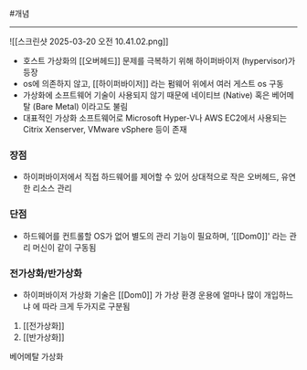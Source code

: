 #개념

---
![[스크린샷 2025-03-20 오전 10.41.02.png]]


- 호스트 가상화의 [[오버헤드]] 문제를 극복하기 위해 하이퍼바이저 (hypervisor)가 등장
- os에 의존하지 않고, [[하이퍼바이저]] 라는 펌웨어 위에서 여러 게스트 os 구동
- 가상화에 소프트웨어 기술이 사용되지 않기 때문에 네이티브 (Native) 혹은 베어메탈 (Bare Metal) 이라고도 불림
- 대표적인 가상화 소프트웨어로 Microsoft Hyper-V나 AWS EC2에서 사용되는 Citrix Xenserver, VMware vSphere 등이 존재

### 장점
- 하이퍼바이저에서 직접 하드웨어를 제어할 수 있어 상대적으로 작은 오버헤드, 유연한 리소스 관리
### 단점
- 하드웨어를 컨트롤할 OS가 없어 별도의 관리 기능이 필요하며, ’[[Dom0]]' 라는 관리 머신이 같이 구동됨


### 전가상화/반가상화

- 하이퍼바이저 가상화 기술은 [[Dom0]] 가 가상 환경 운용에 얼마나 많이 개입하느냐 에 따라 크게 두가지로 구분됨

1. [[전가상화]]
2. [[반가상화]]

베어메탈 가상화